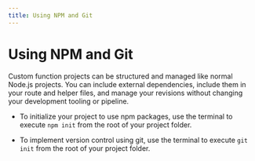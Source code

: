 ```yaml
---
title: Using NPM and Git
---
```


# Using NPM and Git

Custom function projects can be structured and managed like normal Node.js projects. You can include external dependencies, include them in your route and helper files, and manage your revisions without changing your development tooling or pipeline.



* To initialize your project to use npm packages, use the terminal to execute `npm init` from the root of your project folder.

* To implement version control using git, use the terminal to execute `git init` from the root of your project folder.